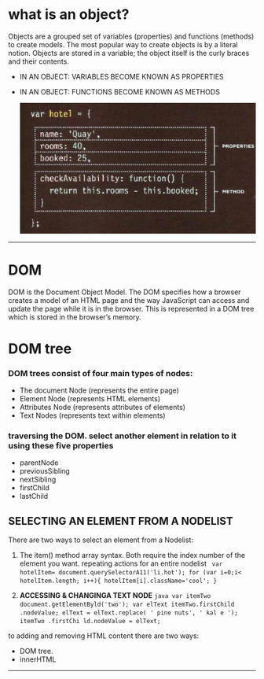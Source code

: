 # what is an object?
Objects are a grouped set of variables (properties) and functions (methods) to create models.
 The most popular way to create objects is by a literal notion.
  Objects are stored in a variable; the object itself is the curly braces and their contents.


* IN AN OBJECT: VARIABLES BECOME KNOWN AS PROPERTIES

* IN AN OBJECT: FUNCTIONS BECOME KNOWN AS METHODS  

  ![object](/img/exam.png)

 * * * 

# DOM 

DOM is the Document Object Model. The DOM specifies how a browser creates a model of an HTML page and the way JavaScript can access and update the page while it is in the browser. This is represented in a DOM tree which is stored in the browser’s memory.

# DOM tree
### DOM trees consist of four main types of nodes:

- The document Node (represents the entire page)
- Element Node (represents HTML elements)
- Attributes Node (represents attributes of elements)
- Text Nodes (represents text within elements)

### traversing the DOM. select another element in relation to it using these five properties

- parentNode
- previousSibling
- nextSibling
- firstChild
- lastChild


## SELECTING AN ELEMENT FROM A NODELIST
There are two ways to select an element from a Nodelist:

1. The item() method
array syntax. Both require the index number of the element you want.
repeating actions for an entire nodelist
``` var hotelItem= document.querySelectorA11('li.hot'); for (var i=0;i< hotelItem.length; i++){ hotelItem[i].className='cool'; }```

2. **ACCESSING & CHANGINGA TEXT NODE**
```java var itemTwo document.getElementByld('two'); var elText itemTwo.firstChild .nodeValue; elText = elText.replace( ' pine nuts', ' kal e '); itemTwo .firstChi ld.nodeValue = elText;```

to adding and removing HTML content
there are two ways:

* DOM tree.
* innerHTML 

* * * 